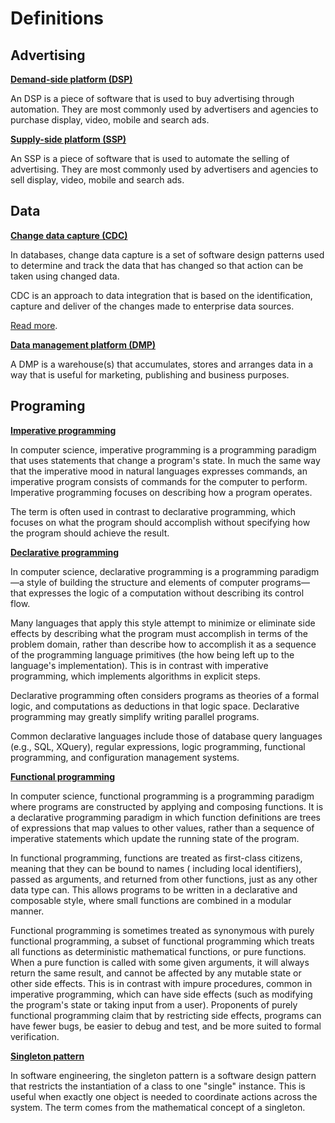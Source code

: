 # Definitions

## Advertising

**<u>Demand-side platform (DSP)</u>**

An DSP is a piece of software that is used to buy advertising through automation. They are most commonly used by advertisers and agencies to purchase display, video, mobile and search ads.

**<u>Supply-side platform (SSP)</u>**

An SSP is a piece of software that is used to automate the selling of advertising. They are most commonly used by advertisers and agencies to sell display, video, mobile and search ads.

## Data

**<u>Change data capture (CDC)</u>**

In databases, change data capture is a set of software design patterns used to determine and track the data that has changed so that action can be taken using changed data.

CDC is an approach to data integration that is based on the identification, capture and deliver of the changes made to enterprise data sources.

[Read more](https://en.wikipedia.org/wiki/Change_data_capture).

**<u>Data management platform (DMP)</u>**

A DMP is a warehouse(s) that accumulates, stores and arranges data in a way that is useful for marketing, publishing and business purposes.

## Programing

**<u>Imperative programming</u>**

In computer science, imperative programming is a programming paradigm that uses statements that change a program's state. In much the same way that
the imperative mood in natural languages expresses commands, an imperative program consists of commands for the computer to perform. Imperative
programming focuses on describing how a program operates.

The term is often used in contrast to declarative programming, which focuses on what the program should accomplish without specifying how the program
should achieve the result.

**<u>Declarative programming</u>**

In computer science, declarative programming is a programming paradigm—a style of building the structure and elements of computer programs—that
expresses the logic of a computation without describing its control flow.

Many languages that apply this style attempt to minimize or eliminate side effects by describing what the program must accomplish in terms of the
problem domain, rather than describe how to accomplish it as a sequence of the programming language primitives (the how being left up to the
language's implementation). This is in contrast with imperative programming, which implements algorithms in explicit steps.

Declarative programming often considers programs as theories of a formal logic, and computations as deductions in that logic space. Declarative
programming may greatly simplify writing parallel programs.

Common declarative languages include those of database query languages (e.g., SQL, XQuery), regular expressions, logic programming, functional
programming, and configuration management systems.

**<u>Functional programming</u>**

In computer science, functional programming is a programming paradigm where programs are constructed by applying and composing functions. It is a
declarative programming paradigm in which function definitions are trees of expressions that map values to other values, rather than a sequence of
imperative statements which update the running state of the program.

In functional programming, functions are treated as first-class citizens, meaning that they can be bound to names (
including local identifiers), passed as arguments, and returned from other functions, just as any other data type can. This allows programs to be
written in a declarative and composable style, where small functions are combined in a modular manner.

Functional programming is sometimes treated as synonymous with purely functional programming, a subset of functional programming which treats all
functions as deterministic mathematical functions, or pure functions. When a pure function is called with some given arguments, it will always return
the same result, and cannot be affected by any mutable state or other side effects. This is in contrast with impure procedures, common in imperative
programming, which can have side effects (such as modifying the program's state or taking input from a user). Proponents of purely functional
programming claim that by restricting side effects, programs can have fewer bugs, be easier to debug and test, and be more suited to formal
verification.

**<u>Singleton pattern</u>**

In software engineering, the singleton pattern is a software design pattern that restricts the instantiation of a class to one "single" instance. This
is useful when exactly one object is needed to coordinate actions across the system. The term comes from the mathematical concept of a singleton.